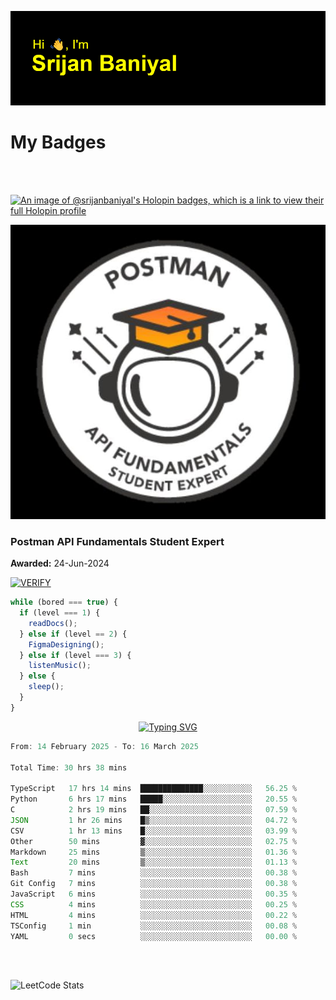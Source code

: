 ![Header](./header.png)

# My Badges

<Br />
<Br />

[![An image of @srijanbaniyal's Holopin badges, which is a link to view their full Holopin profile](https://holopin.me/srijanbaniyal)](https://holopin.io/@srijanbaniyal)

[![Postman API Fundamentals Student Expert](/Postman.jpeg)](https://api.badgr.io/public/assertions/r9BLLy0oTfKJBbkGuDI1zA)

### Postman API Fundamentals Student Expert

**Awarded:** 24-Jun-2024

[![VERIFY](https://img.shields.io/badge/VERIFY-blue)](https://badgecheck.io?url=https%3A%2F%2Fapi.badgr.io%2Fpublic%2Fassertions%2Fr9BLLy0oTfKJBbkGuDI1zA)

```javascript
while (bored === true) {
  if (level === 1) {
    readDocs();
  } else if (level == 2) {
    FigmaDesigning();
  } else if (level === 3) {
    listenMusic();
  } else {
    sleep();
  }
}
```

<p align="center">
  <a href="https://git.io/typing-svg"><img src="https://readme-typing-svg.demolab.com?font=Tilt+Prism&size=30&pause=1000&color=0FF75B&center=true&vCenter=true&width=800&height=80&lines=Time+spent+on+various+Programming+languages" alt="Typing SVG" /></a>
</p>

<!--START_SECTION:waka-->

```TypeScript
From: 14 February 2025 - To: 16 March 2025

Total Time: 30 hrs 38 mins

TypeScript   17 hrs 14 mins  ██████████████░░░░░░░░░░░   56.25 %
Python       6 hrs 17 mins   █████░░░░░░░░░░░░░░░░░░░░   20.55 %
C            2 hrs 19 mins   ██░░░░░░░░░░░░░░░░░░░░░░░   07.59 %
JSON         1 hr 26 mins    █▒░░░░░░░░░░░░░░░░░░░░░░░   04.72 %
CSV          1 hr 13 mins    █░░░░░░░░░░░░░░░░░░░░░░░░   03.99 %
Other        50 mins         ▓░░░░░░░░░░░░░░░░░░░░░░░░   02.75 %
Markdown     25 mins         ▒░░░░░░░░░░░░░░░░░░░░░░░░   01.36 %
Text         20 mins         ▒░░░░░░░░░░░░░░░░░░░░░░░░   01.13 %
Bash         7 mins          ░░░░░░░░░░░░░░░░░░░░░░░░░   00.38 %
Git Config   7 mins          ░░░░░░░░░░░░░░░░░░░░░░░░░   00.38 %
JavaScript   6 mins          ░░░░░░░░░░░░░░░░░░░░░░░░░   00.35 %
CSS          4 mins          ░░░░░░░░░░░░░░░░░░░░░░░░░   00.25 %
HTML         4 mins          ░░░░░░░░░░░░░░░░░░░░░░░░░   00.22 %
TSConfig     1 min           ░░░░░░░░░░░░░░░░░░░░░░░░░   00.08 %
YAML         0 secs          ░░░░░░░░░░░░░░░░░░░░░░░░░   00.00 %
```

<!--END_SECTION:waka-->

<Br />
<Br />

![LeetCode Stats](https://leetcard.jacoblin.cool/Srijan-Baniyal?theme=dark&font=Rasa&ext=contest)
